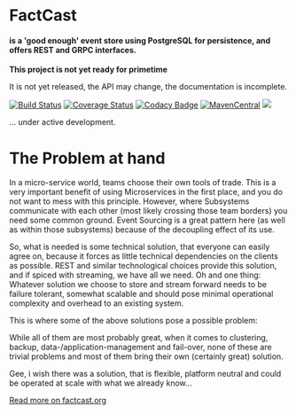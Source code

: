 # FactCast 

#### is a 'good enough' event store using PostgreSQL for persistence, and offers REST and GRPC interfaces.

**This project is not yet ready for primetime**

It is not yet released, the API may change, the documentation is incomplete.

[![Build Status](https://travis-ci.org/uweschaefer/factcast.svg?branch=master)](https://travis-ci.org/uweschaefer/factcast) 
<a href='https://coveralls.io/github/uweschaefer/factcast?branch=master'><img src='https://coveralls.io/repos/github/uweschaefer/factcast/badge.svg?branch=master#n' alt='Coverage Status' /></a>
[![Codacy Badge](https://api.codacy.com/project/badge/Grade/dd5921cfeb81482db72fa8d9df68048f)](https://www.codacy.com/app/uwe/factcast?utm_source=github.com&utm_medium=referral&utm_content=uweschaefer/factcast&utm_campaign=badger)
[![MavenCentral](https://img.shields.io/maven-central/v/org.factcast/factcast-server.svg)](http://search.maven.org/#search%7Cgav%7C1%7Cg%3A%22org.factcast%22)
<a href="https://www.apache.org/licenses/LICENSE-2.0">
    <img class="inline" src="https://img.shields.io/badge/license-ASL2-green.svg?style=flat">
</a>

... under active development.

# The Problem at hand

In a micro-service world, teams choose their own tools of trade. This is a very important benefit of using Microservices in the first place, and you do not want to mess with this principle. However, where Subsystems communicate with each other (most likely crossing those team borders) you need some common ground. Event Sourcing is a great pattern here (as well as within those subsystems) because of the decoupling effect of its use.

So, what is needed is some technical solution, that everyone can easily agree on, because it forces as little technical dependencies on the clients as possible.
REST and similar technological choices provide this solution, and if spiced with streaming, we have all we need. Oh and one thing: Whatever solution we choose to store and stream forward needs to be failure tolerant, somewhat scalable and should pose minimal operational complexity and overhead to an existing system.

This is where some of the above solutions pose a possible problem:

While all of them are most probably great, when it comes to clustering, backup, data-/application-management and fail-over, none of these are trivial problems and most of them bring their own (certainly great) solution.

Gee, i wish there was a solution, that is flexible, platform neutral and could be operated at scale with what we already know...

[Read more on factcast.org](https://factcast.org)
